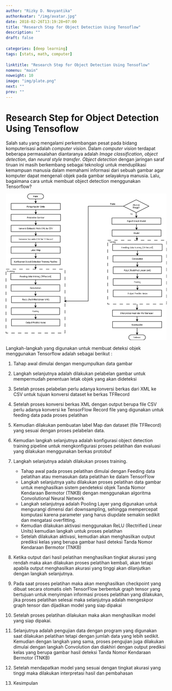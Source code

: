 ```yaml
---
author: "Rizky D. Novyantika"
authorAvatar: "/img/avatar.jpg"
date: 2018-02-26T13:19:28+07:00
title: "Research Step for Object Detection Using Tensoflow"
description: ""
draft: false

categories: [deep learning]
tags: [stats, math, computer]

linktitle: "Research Step for Object Detection Using Tensoflow"
nomenu: "main"
noweight: 10
image: "img/plate.png"
next: ""
prev: ""
---
```


# Research Step for Object Detection Using Tensoflow

Salah satu yang mengalami perkembangan pesat pada bidang komputerisasi adalah _computer vision_. Dalam _computer vision_ terdapat beberapa permasalahan diantaranya adalah _Image classification_, _object detection_, dan _neural style transfer_. _Object detection_ dengan jaringan saraf tiruan ini masih berkembang sebagai teknologi untuk menduplikasi kemampuan manusia dalam memahami informasi dari sebuah gambar agar komputer dapat mengenali objek pada gambar selayaknya manusia. Lalu, bagaimana cara untuk membuat object detection menggunakan Tensorflow?

![Figure 1](/images/research-step-for-object-detection-using-tensorflow/1.png)

Langkah-langkah yang digunakan untuk membuat deteksi objek menggunakan Tensorflow adalah sebagai berikut :

1. Tahap awal dimulai dengan mengumpulkan data gambar 
2. Langkah selanjutnya adalah dilakukan pelabelan gambar untuk mempermudah penentuan letak objek yang akan dideteksi
3. Setelah proses pelabelan perlu adanya konversi berkas dari XML ke CSV untuk tujuan konversi dataset ke berkas TFRecord 
4. Setelah proses konversi berkas XML dengan output berupa file CSV perlu adanya konversi ke TensorFlow Record file yang digunakan untuk feeding data pada proses pelatihan 
5. Kemudian dilakukan pembuatan label Map dan dataset (file TFRecord) yang sesuai dengan proses pelabelan data.
6. Kemudian langkah selanjutnya adalah konfigurasi object detection training pipeline untuk mengkonfigurasi proses pelatihan dan evaluasi yang dilakukan menggunakan berkas protobuf
7. Langkah selanjutnya adalah dilakukan proses training. 
	
	* Tahap awal pada proses pelatihan dimulai dengan Feeding data pelatihan atau memasukan data pelatihan ke dalam TensorFlow
	* Langkah selanjutnya yaitu dilakukan proses pelatihan data gambar untuk menghasilkan sistem pendeteksi objek Tanda Nomor Kendaraan Bermotor (TNKB) dengan menggunakan algoritma Convolutional Neural Network
	* Langkah selanjutnya adalah Pooling Layer yang digunakan untuk mengurangi dimensi dari downsampling, sehingga mempercepat komputasi karena parameter yang harus diupdate semakin sedikit dan mengatasi overfitting.
	* Kemudian dilakukan aktivasi menggunakan ReLU (Rectrified Linear Units) kemudian langkah untuk proses pelatihan
	* Setelah dilakukan aktivasi, kemudian akan menghasilkan output prediksi kelas yang berupa gambar hasil deteksi Tanda Nomor Kendaraan Bermotor (TNKB)

8. Ketika output dari hasil pelatihan menghasilkan tingkat akurasi yang rendah maka akan dilakukan proses pelatihan kembali, akan tetapi apabila output menghasilkan akurasi yang tinggi akan dilanjutkan dengan langkah selanjutnya.
9. Pada saat proses pelatihan maka akan menghasilkan checkpoint yang dibuat secara otomatis oleh TensorFlow berbentuk graph tensor yang bertujuan untuk menyimpan informasi proses pelatihan yang dilakukan, jika proses pelatihan selesai maka selanjutnya adalah mengeskpor graph tensor dan dijadikan model yang siap dipakai
10. Setelah proses pelatihan dilakukan maka akan menghasilkan model yang siap dipakai. 
11. Selanjutnya adalah pengujian data dengan program yang digunakan saat dilakukan pelatihan tetapi dengan jumlah data yang lebih sedikit. 
Kemudian dengan langkah yang sama, proses pengujian juga dilakukan dimulai dengan langkah Convolution dan diakhiri dengan output prediksi kelas yang berupa gambar hasil deteksi Tanda Nomor Kendaraan Bermotor (TNKB)
12. Setelah mendapatkan model yang sesuai dengan tingkat akurasi yang tinggi maka dilakukan interpretasi hasil dan pembahasan
13. Kesimpulan